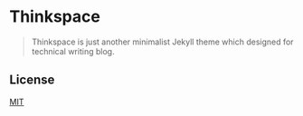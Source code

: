 # Thinkspace

> Thinkspace is just another minimalist Jekyll theme which designed for technical writing blog.
## License
[MIT](LICENSE.md)

